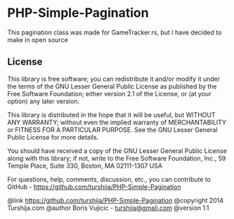 PHP-Simple-Pagination
=====================

This pagination class was made for GameTracker.rs, but I have decided to make in open source


License
-------
This library is free software; you can redistribute it and/or
modify it under the terms of the GNU Lesser General Public
License as published by the Free Software Foundation; either
version 2.1 of the License, or (at your option) any later version.

This library is distributed in the hope that it will be useful,
but WITHOUT ANY WARRANTY; without even the implied warranty of
MERCHANTABILITY or FITNESS FOR A PARTICULAR PURPOSE.  See the GNU
Lesser General Public License for more details.

You should have received a copy of the GNU Lesser General Public
License along with this library; if not, write to the Free Software
Foundation, Inc., 59 Temple Place, Suite 330, Boston, MA  02111-1307  USA

For questions, help, comments, discussion, etc., you can contribute
to GitHub - https://github.com/turshija/PHP-Simple-Pagination

@link https://github.com/turshija/PHP-Simple-Pagination
@copyright 2014 Turshija.com
@author Boris Vujicic - turshija@gmail.com
@version 1.1